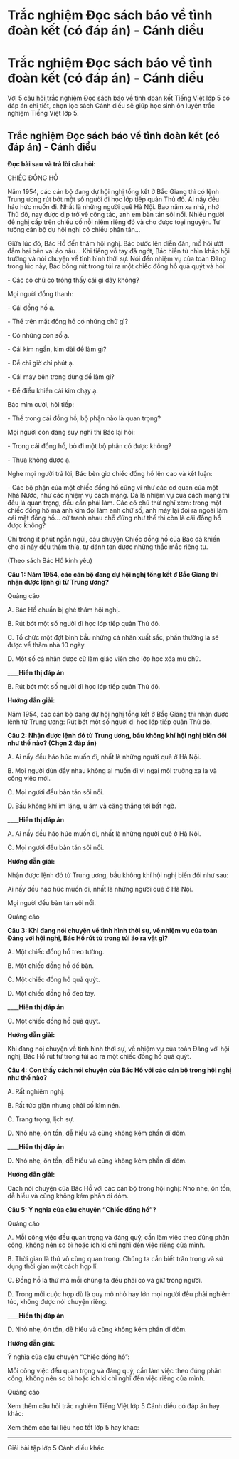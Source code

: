# Trắc nghiệm Đọc sách báo về tình đoàn kết (có đáp án) - Cánh diều

# Trắc nghiệm Đọc sách báo về tình đoàn kết (có đáp án) - Cánh diều

Với 5 câu hỏi trắc nghiệm Đọc sách báo về tình đoàn kết Tiếng Việt lớp 5 có đáp án chi tiết, chọn lọc sách Cánh diều sẽ giúp học sinh ôn luyện trắc nghiệm Tiếng Việt lớp 5.

## Trắc nghiệm Đọc sách báo về tình đoàn kết (có đáp án) - Cánh diều

**Đọc bài sau và trả lời câu hỏi:**

CHIẾC ĐỒNG HỒ

Năm 1954, các cán bộ đang dự hội nghị tổng kết ở Bắc Giang thì có lệnh Trung ương rút bớt một số người đi học lớp tiếp quản Thủ đô. Ai nấy đều háo hức muốn đi. Nhất là những người quê Hà Nội. Bao năm xa nhà, nhớ Thủ đô, nay được dịp trở về công tác, anh em bàn tán sôi nổi. Nhiều người đề nghị cấp trên chiếu cố nỗi niềm riêng đó và cho được toại nguyện. Tư tưởng cán bộ dự hội nghị có chiều phân tán...

Giữa lúc đó, Bác Hồ đến thăm hội nghị. Bác bước lên diễn đàn, mồ hôi ướt đẫm hai bên vai áo nâu... Khi tiếng vỗ tay đã ngớt, Bác hiền từ nhìn khắp hội trường và nói chuyện về tình hình thời sự. Nói đến nhiệm vụ của toàn Đảng trong lúc này, Bác bỗng rút trong túi ra một chiếc đồng hồ quả quýt và hỏi:

\- Các cô chú có trông thấy cái gì đây không?

Mọi người đồng thanh:

\- Cái đồng hồ ạ.

\- Thế trên mặt đồng hồ có những chữ gì?

\- Có những con số ạ.

\- Cái kim ngắn, kim dài để làm gì?

\- Để chỉ giờ chỉ phút ạ.

\- Cái máy bên trong dùng để làm gi?

\- Để điều khiển cái kim chạy ạ.

Bác mỉm cười, hỏi tiếp:

\- Thế trong cái đồng hồ, bộ phận nào là quan trọng?

Mọi người còn đang suy nghĩ thì Bác lại hỏi:

\- Trong cái đồng hồ, bỏ đi một bộ phận có được không?

\- Thưa không được ạ.

Nghe mọi người trả lời, Bác bèn giơ chiếc đồng hồ lên cao và kết luận:

\- Các bộ phận của một chiếc đồng hồ cũng ví như các cơ quan của một Nhà Nước, như các nhiệm vụ cách mạng. Đã là nhiệm vụ của cách mạng thì đều là quan trọng, đều cần phải làm. Các cô chú thử nghĩ xem: trong một chiếc đồng hồ mà anh kim đòi làm anh chữ số, anh máy lại đòi ra ngoài làm cái mặt đồng hồ... cứ tranh nhau chỗ đứng như thế thì còn là cái đồng hồ được không?

Chỉ trong ít phút ngắn ngủi, câu chuyện Chiếc đồng hồ của Bác đã khiến cho ai nấy đều thấm thía, tự đánh tan được những thắc mắc riêng tư.

(Theo sách Bác Hồ kính yêu)

**Câu 1: Năm 1954, các cán bộ đang dự hội nghị tổng kết ở Bắc Giang thì nhận được lệnh gì từ Trung ương?**

Quảng cáo

A. Bác Hồ chuẩn bị ghé thăm hội nghị.

B. Rút bớt một số người đi học lớp tiếp quản Thủ đô.

C. Tổ chức một đợt bình bầu những cá nhân xuất sắc, phần thưởng là sẽ được về thăm nhà 10 ngày.

D. Một số cá nhân được cử làm giáo viên cho lớp học xóa mù chữ. 

____**Hiển thị đáp án**

B. Rút bớt một số người đi học lớp tiếp quản Thủ đô.

**Hướng dẫn giải:**

Năm 1954, các cán bộ đang dự hội nghị tổng kết ở Bắc Giang thì nhận được lệnh từ Trung ương: Rút bớt một số người đi học lớp tiếp quản Thủ đô.

**Câu 2: Nhận được lệnh đó từ Trung ương, bầu không khí hội nghị biến đổi như thế nào? (Chọn 2 đáp án)**

A. Ai nấy đều háo hức muốn đi, nhất là những người quê ở Hà Nội.

B. Mọi người đùn đẩy nhau không ai muốn đi vì ngại môi trường xa lạ và công việc mới.

C. Mọi người đều bàn tán sôi nổi.

D. Bầu không khí im lặng, u ám và căng thẳng tới bất ngờ.

____**Hiển thị đáp án**

A. Ai nấy đều háo hức muốn đi, nhất là những người quê ở Hà Nội.

C. Mọi người đều bàn tán sôi nổi.

**Hướng dẫn giải:**

Nhận được lệnh đó từ Trung ương, bầu không khí hội nghị biến đổi như sau:

Ai nấy đều háo hức muốn đi, nhất là những người quê ở Hà Nội.

Mọi người đều bàn tán sôi nổi.

Quảng cáo

**Câu 3: Khi đang nói chuyện về tình hình thời sự, về nhiệm vụ của toàn Đảng với hội nghị, Bác Hồ rút từ trong túi áo ra vật gì?**

A. Một chiếc đồng hồ treo tường.

B. Một chiếc đồng hồ để bàn.

C. Một chiếc đồng hồ quả quýt.

D. Một chiếc đồng hồ đeo tay.

____**Hiển thị đáp án**

C. Một chiếc đồng hồ quả quýt.

**Hướng dẫn giải:**

Khi đang nói chuyện về tình hình thời sự, về nhiệm vụ của toàn Đảng với hội nghị, Bác Hồ rút từ trong túi áo ra một chiếc đồng hồ quả quýt.

**Câu 4:** C**on thấy cách nói chuyện của Bác Hồ với các cán bộ trong hội nghị như thế nào?**

A. Rất nghiêm nghị.

B. Rất tức giận nhưng phải cố kìm nén.

C. Trang trọng, lịch sự.

D. Nhỏ nhẹ, ôn tồn, dễ hiểu và cũng không kém phần dí dỏm.

____**Hiển thị đáp án**

D. Nhỏ nhẹ, ôn tồn, dễ hiểu và cũng không kém phần dí dỏm.

**Hướng dẫn giải:**

Cách nói chuyện của Bác Hồ với các cán bộ trong hội nghị: Nhỏ nhẹ, ôn tồn, dễ hiểu và cũng không kém phần dí dỏm.

**Câu 5: Ý nghĩa của câu chuyện “Chiếc đồng hồ”?**

Quảng cáo

A. Mỗi công việc đều quan trọng và đáng quý, cần làm việc theo đúng phân công, không nên so bì hoặc ích kỉ chỉ nghĩ đến việc riêng của mình.

B. Thời gian là thứ vô cùng quan trọng. Chúng ta cần biết trân trọng và sử dụng thời gian một cách hợp lí.

C. Đồng hồ là thứ mà mỗi chúng ta đều phải có và giữ trong người.

D. Trong mỗi cuộc họp dù là quy mô nhỏ hay lớn mọi người đều phải nghiêm túc, không được nói chuyện riêng.

____**Hiển thị đáp án**

D. Nhỏ nhẹ, ôn tồn, dễ hiểu và cũng không kém phần dí dỏm.

**Hướng dẫn giải:**

Ý nghĩa của câu chuyện “Chiếc đồng hồ”:

Mỗi công việc đều quan trọng và đáng quý, cần làm việc theo đúng phân công, không nên so bì hoặc ích kỉ chỉ nghĩ đến việc riêng của mình.

Quảng cáo

Xem thêm câu hỏi trắc nghiệm Tiếng Việt lớp 5 Cánh diều có đáp án hay khác:

Xem thêm các tài liệu học tốt lớp 5 hay khác:

* * *

Giải bài tập lớp 5 Cánh diều khác
